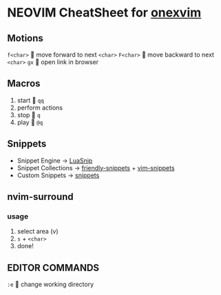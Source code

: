 # NEOVIM CheatSheet for [onexvim](https://github.com/onexbash/dotfiles/nvim/README.md)

## Motions
`f<char>`  move forward to next `<char>`
`F<char>`  move backward to next `<char>`
`gx`  open link in browser

## Macros
1. start  `qq`
2. perform actions
3. stop  `q`
4. play  `@q`

## Snippets
- Snippet Engine -> [LuaSnip](https://github.com/L3MON4D3/LuaSnip)
- Snippet Collections -> [friendly-snippets](https://github.com/rafamadriz/friendly-snippets) + [vim-snippets](https://github.com/honza/vim-snippets)
- Custom Snippets -> [snippets](./snippets)

## nvim-surround
### usage
1. select area (v)
2. `s` + `<char>`
3. done!

## EDITOR COMMANDS
`:e`  change working directory

